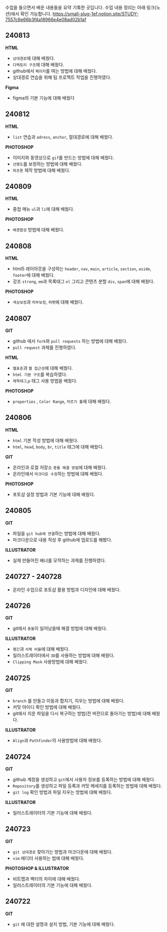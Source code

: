 수업을 들으면서 배운 내용들을 요약 기록한 곳입니다.
수업 내용 정리는 아래 링크(노션)에서 확인 가능합니다. 
https://small-slug-1ef.notion.site/STUDY-7557c6e66b3f4a18966e4e08ad02b1af

## 240813
**HTML**
- `상대경로`에 대해 배웠다.
- `디렉토리 구조`에 대해 배웠다.
- github에서 `페이지`를 여는 방법에 대해 배웠다. 
- 상대경로 연습을 위해 팀 프로젝트 작업을 진행하였다.

**Figma**
- figma의 기본 기능에 대해 배웠다

## 240812
**HTML**
- `list` 연습과 `adress`, `anchor`, 절대경로에 대해 배웠다.

**PHOTOSHOP**
- 이미지와 동영상으로 `gif`를 만드는 방법에 대해 배웠다.
- `선명도`를 보정하는 방법에 대해 배웠다.
- `하프톤` 제작 방법에 대해 배웠다.

## 240809
**HTML**
- 중첩 메뉴 `ul`과 `li`에 대해 배웠다.

**PHOTOSHOP**
- `배경합성` 방법에 대해 배웠다.

## 240808
**HTML**
- html5 레이아웃을 구성하는 `header`, `nav`, `main`, `article`, `section`, `aside`, `footer`에 대해 배웠다.
- 강조 `strong`, `em`과 목록태그 `ol` 그리고 콘텐츠 분할 `div`, `span`에 대해 배웠다.

**PHOTOSHOP**
- `색상보정`과 `피부보정`, `퍼펫`에 대해 배웠다.

## 240807
**GIT**
- github 에서 `fork`와 `pull requests` 하는 방법에 대해 배웠다.
- `pull request` 과제를 진행하였다.

**HTML**
- `웹표준`과 `웹 접근성`에 대해 배웠다.
- `html 기본 구조`를 복습하였다.
- `제목태그`,`p` 태그 사용 방법을 배웠다.

**PHOTOSHOP**
-  `properties` , `Color Range`, `자르기 툴`에 대해 배웠다.

## 240806
**HTML**
- `html` 기본 작성 방법에 대해 배웠다.
- `html`, `head`, `body`,  `br`, `title` 태그에 대해 배웠다.

**GIT**
- 온라인과 로컬 저장소 `충돌 해결 방법`에 대해 배웠다.
-  온라인에서 `마크다운 수정`하는 방법에 대해 배웠다.

**PHOTOSHOP**
- 포토샵 설정 방법과 기본 기능에 대해 배웠다.

## 240805
**GIT**
- 파일을 `git hub에 연결`하는 방법에 대해 배웠다.
- 마크다운으로 내용 작성 후 github에 업로드를 해봤다.

**ILLUSTRATOR**
- 실제 만들어진 배너를 모작하는 과제를 진행하였다.

## 240727 - 240728
- 온라인 수업으로 포토샵 활용 방법과 디자인에 대해 배웠다.

## 240726
**GIT**
- git에서 `충돌`이 일어났을때 해결 방법에 대해 배웠다.

**ILLUSTRATOR**
- `행간`과 `서체 비율`에 대해 배웠다.
- 일러스트레이터에서 `3D`를 사용하는 방법에 대해 배웠다.
- `Clipping Mask` 사용방법에 대해 배웠다.

## 240725 
**GIT**
- `branch` 를 만들고 이동과 합치기, 지우는 방법에 대해 배웠다.
- 커밋 아이디 확인 방법에 대해 배웠다.
- git에서 지운 파일을 다시 복구하는 방법(전 버전으로 돌아가는 방법)에 대해 배웠다.

**ILLUSTRATOR**
- `Align`과 `Pathfinder`의 사용방법에 대해 배웠다.

## 240724
**GIT**
- github 계정을 생성하고 `git`에서 사용자 정보를 등록하는 방법에 대해 배웠다.
- `Repository`를 생성하고 파일 등록과 커밋 메세지를 등록하는 방법에 대해 배웠다.
- `git log` 확인 방법과 파일 지우는 방법에 대해 배웠다.

**ILLUSTRATOR**
- 일러스트레이터의 기본 기능에 대해 배웠다.

## 240723
**GIT**
- `git 상대경로` 찾아가는 방법과 마크다운에 대해 배웠다.
- `vim` 에디터 사용하는 법에 대해 배웠다.

**PHOTOSHOP & ILLUSTRATOR**
- 비트맵과 벡터의 차이에 대해 배웠다.
- 일러스트레이터의 기본 기능에 대해 배웠다.

## 240722
**GIT**
- `git` 에 대한 설명과 설치 방법, 기본 기능에 대해 배웠다.



